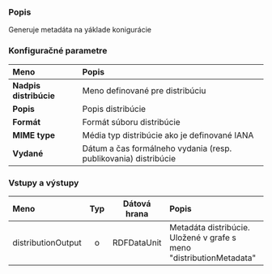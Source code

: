 ### Popis

Generuje metadáta na yáklade konigurácie

### Konfiguračné parametre

| Meno | Popis |
|:----|:----|
|**Nadpis distribúcie** | Meno definované pre distribúciu |
|**Popis** | Popis distribúcie |
|**Formát** | Formát súboru distribúcie |
|**MIME type** | Média typ distribúcie ako je definované IANA |
|**Vydané** | Dátum a čas formálneho vydania (resp. publikovania) distribúcie |

### Vstupy a výstupy

|Meno |Typ | Dátová hrana | Popis | Povinné |
|:--------|:------:|:------:|:-------------|:---------------------:|
|distributionOutput |o |RDFDataUnit | Metadáta distribúcie. Uložené v grafe s meno "distributionMetadata" |x|
